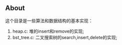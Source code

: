 ## About ##

这个目录是一些算法和数据结构的基本实现：

1. heap.c: 堆的insert和remove的实现;
2. bst_tree.c: 二叉搜索树的search,insert,delete的实现;

